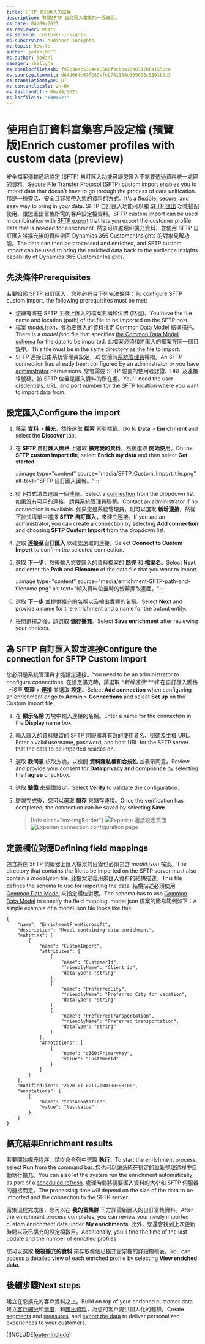 ```yaml
---
title: SFTP 自訂匯入的富集
description: 有關SFTP 自訂匯入富集的一般資訊。
ms.date: 04/09/2021
ms.reviewer: mhart
ms.service: customer-insights
ms.subservice: audience-insights
ms.topic: how-to
author: jodahlMSFT
ms.author: jodahl
manager: shellyha
ms.openlocfilehash: f92b36ac5364ea8586f9cbba7ba03178641555c0
ms.sourcegitcommit: d84d664e67f263bfeb741154d309088c5101b9c3
ms.translationtype: HT
ms.contentlocale: zh-HK
ms.lasthandoff: 06/24/2021
ms.locfileid: "6304677"
---
```

# <a name="enrich-customer-profiles-with-custom-data-preview"></a><span data-ttu-id="4d8fd-103">使用自訂資料富集客戶設定檔 (預覽版)</span><span class="sxs-lookup"><span data-stu-id="4d8fd-103">Enrich customer profiles with custom data (preview)</span></span>

<span data-ttu-id="4d8fd-104">安全檔案傳輸通訊協定 (SFTP) 自訂匯入功能可讓您匯入不需要透過資料統一處理的資料。</span><span class="sxs-lookup"><span data-stu-id="4d8fd-104">Secure File Transfer Protocol (SFTP) custom import enables you to import data that doesn't have to go through the process of data unification.</span></span> <span data-ttu-id="4d8fd-105">那是一種靈活、安全且容易帶入您的資料的方式。</span><span class="sxs-lookup"><span data-stu-id="4d8fd-105">It's a flexible, secure, and easy way to bring in your data.</span></span> <span data-ttu-id="4d8fd-106">SFTP 自訂匯入功能可以和 [SFTP 匯出](export-sftp.md) 功能搭配使用，讓您匯出富集所需的客戶設定檔資料。</span><span class="sxs-lookup"><span data-stu-id="4d8fd-106">SFTP custom import can be used in combination with [SFTP export](export-sftp.md) that lets you export the customer profile data that is needed for enrichment.</span></span> <span data-ttu-id="4d8fd-107">然後可以處理和擴充資料，並使用 SFTP 自訂匯入將擴充後的資料帶回 Dynamics 365 Customer Insights 的對象見解功能。</span><span class="sxs-lookup"><span data-stu-id="4d8fd-107">The data can then be processed and enriched, and SFTP custom import can be used to bring the enriched data back to the audience insights capability of Dynamics 365 Customer Insights.</span></span>

## <a name="prerequisites"></a><span data-ttu-id="4d8fd-108">先決條件</span><span class="sxs-lookup"><span data-stu-id="4d8fd-108">Prerequisites</span></span>

<span data-ttu-id="4d8fd-109">若要組態 SFTP 自訂匯入，您務必符合下列先決條件：</span><span class="sxs-lookup"><span data-stu-id="4d8fd-109">To configure SFTP custom import, the following prerequisites must be met:</span></span>

- <span data-ttu-id="4d8fd-110">您擁有將在 SFTP 主機上匯入的檔案名稱和位置 (路徑)。</span><span class="sxs-lookup"><span data-stu-id="4d8fd-110">You have the file name and location (path) of the file to be imported on the SFTP host.</span></span>
- <span data-ttu-id="4d8fd-111">檔案 *model.json*，會為要匯入的資料指定 [Common Data Model 結構描述](/common-data-model/)。</span><span class="sxs-lookup"><span data-stu-id="4d8fd-111">There is a *model.json* file that specifies [the Common Data Model schema](/common-data-model/) for the data to be imported.</span></span> <span data-ttu-id="4d8fd-112">此檔案必須和將匯入的檔案在同一個目錄中。</span><span class="sxs-lookup"><span data-stu-id="4d8fd-112">This file must be in the same directory as the file to import.</span></span>
- <span data-ttu-id="4d8fd-113">SFTP 連接已由系統管理員設定，*或* 您擁有[系統管理員](permissions.md#administrator)權限。</span><span class="sxs-lookup"><span data-stu-id="4d8fd-113">An SFTP connection has already been configured by an administrator *or* you have [administrator](permissions.md#administrator) permissions.</span></span> <span data-ttu-id="4d8fd-114">您會需要 SFTP 位置的使用者認證、URL 及連接埠號碼，該 SFTP 位置是匯入資料的所在處。</span><span class="sxs-lookup"><span data-stu-id="4d8fd-114">You'll need the user credentials, URL, and port number for the SFTP location where you want to import data from.</span></span>


## <a name="configure-the-import"></a><span data-ttu-id="4d8fd-115">設定匯入</span><span class="sxs-lookup"><span data-stu-id="4d8fd-115">Configure the import</span></span>

1. <span data-ttu-id="4d8fd-116">移至 **資料** > **擴充**，然後選取 **探索** 索引標籤。</span><span class="sxs-lookup"><span data-stu-id="4d8fd-116">Go to **Data** > **Enrichment** and select the **Discover** tab.</span></span>

1. <span data-ttu-id="4d8fd-117">在 **SFTP 自訂匯入圖格** 上選取 **擴充我的資料**，然後選取 **開始使用**。</span><span class="sxs-lookup"><span data-stu-id="4d8fd-117">On the **SFTP custom import tile**, select **Enrich my data** and then select **Get started**.</span></span>

   :::image type="content" source="media/SFTP_Custom_Import_tile.png" alt-text="SFTP 自訂匯入圖格。":::

1. <span data-ttu-id="4d8fd-119">從下拉式清單選取一個[連結](connections.md)。</span><span class="sxs-lookup"><span data-stu-id="4d8fd-119">Select a [connection](connections.md) from the dropdown list.</span></span> <span data-ttu-id="4d8fd-120">如果沒有可用的連接，請與系統管理員聯繫。</span><span class="sxs-lookup"><span data-stu-id="4d8fd-120">Contact an administrator if no connection is available.</span></span> <span data-ttu-id="4d8fd-121">如果您是系統管理員，則可以選取 **新增連接**，然從下拉式清單中選擇 **SFTP 自訂匯入**，來建立連接。</span><span class="sxs-lookup"><span data-stu-id="4d8fd-121">If you are an administrator, you can create a connection by selecting **Add connection** and choosing **SFTP Custom Import** from the dropdown list.</span></span>

1. <span data-ttu-id="4d8fd-122">選取 **連接至自訂匯入** 以確認選取的連接。</span><span class="sxs-lookup"><span data-stu-id="4d8fd-122">Select **Connect to Custom Import** to confirm the selected connection.</span></span>

1.  <span data-ttu-id="4d8fd-123">選取 **下一步**，然後輸入您要匯入的資料檔案的 **路徑** 和 **檔案名**。</span><span class="sxs-lookup"><span data-stu-id="4d8fd-123">Select **Next** and enter the **Path** and **Filename** of the data file that you want to import.</span></span>

    :::image type="content" source="media/enrichment-SFTP-path-and-filename.png" alt-text="輸入資料位置時的螢幕擷取畫面。":::

1. <span data-ttu-id="4d8fd-125">選取 **下一步** 並提供擴充的名稱以及輸出實體的名稱。</span><span class="sxs-lookup"><span data-stu-id="4d8fd-125">Select **Next** and provide a name for the enrichment and a name for the output entity.</span></span> 

1. <span data-ttu-id="4d8fd-126">檢閱選擇之後，請選取 **儲存擴充**。</span><span class="sxs-lookup"><span data-stu-id="4d8fd-126">Select **Save enrichment** after reviewing your choices.</span></span>

## <a name="configure-the-connection-for-sftp-custom-import"></a><span data-ttu-id="4d8fd-127">為 SFTP 自訂匯入設定連接</span><span class="sxs-lookup"><span data-stu-id="4d8fd-127">Configure the connection for SFTP Custom Import</span></span> 

<span data-ttu-id="4d8fd-128">您必須是系統管理員才能設定連接。</span><span class="sxs-lookup"><span data-stu-id="4d8fd-128">You need to be an administrator to configure connections.</span></span> <span data-ttu-id="4d8fd-129">在設定擴充時，請選取 \**新增連接\*\*\*或* 在自訂匯入圖格上移至 **管理** > **連接** 並選取 **設定**。</span><span class="sxs-lookup"><span data-stu-id="4d8fd-129">Select **Add connection** when configuring an enrichment *or* go to **Admin** > **Connections** and select **Set up** on the Custom Import tile.</span></span>

1. <span data-ttu-id="4d8fd-130">在 **顯示名稱** 方塊中輸入連接的名稱。</span><span class="sxs-lookup"><span data-stu-id="4d8fd-130">Enter a name for the connection in the **Display name** box.</span></span>

1. <span data-ttu-id="4d8fd-131">輸入匯入的資料駐留的 SFTP 伺服器其有效的使用者名、密碼及主機 URL。</span><span class="sxs-lookup"><span data-stu-id="4d8fd-131">Enter a valid username, password, and host URL for the SFTP server that the data to be imported resides on.</span></span>

1. <span data-ttu-id="4d8fd-132">選取 **我同意** 核取方塊，以檢閱 **資料隱私權和合規性** 並表示同意。</span><span class="sxs-lookup"><span data-stu-id="4d8fd-132">Review and provide your consent for **Data privacy and compliance** by selecting the **I agree** checkbox.</span></span>

1. <span data-ttu-id="4d8fd-133">選取 **驗證** 來驗證設定。</span><span class="sxs-lookup"><span data-stu-id="4d8fd-133">Select **Verify** to validate the configuration.</span></span>

1. <span data-ttu-id="4d8fd-134">驗證完成後，您可以選取 **儲存** 來儲存連接。</span><span class="sxs-lookup"><span data-stu-id="4d8fd-134">Once the verification has completed, the connection can be saved by selecting **Save**.</span></span>

   > [!div class="mx-imgBorder"]
   > <span data-ttu-id="4d8fd-135">![Experian 連接設定頁面](media/enrichment-SFTP-connection.png "Experian 連接設定頁面")</span><span class="sxs-lookup"><span data-stu-id="4d8fd-135">![Experian connection configuration page](media/enrichment-SFTP-connection.png "Experian connection configuration page")</span></span>


## <a name="defining-field-mappings"></a><span data-ttu-id="4d8fd-136">定義欄位對應</span><span class="sxs-lookup"><span data-stu-id="4d8fd-136">Defining field mappings</span></span> 

<span data-ttu-id="4d8fd-137">包含將在 SFTP 伺服器上匯入檔案的目錄也必須包含 *model.json* 檔案。</span><span class="sxs-lookup"><span data-stu-id="4d8fd-137">The directory that contains the file to be imported on the SFTP server must also contain a *model.json* file.</span></span> <span data-ttu-id="4d8fd-138">此檔案定義用來匯入資料的結構描述。</span><span class="sxs-lookup"><span data-stu-id="4d8fd-138">This file defines the schema to use for importing the data.</span></span> <span data-ttu-id="4d8fd-139">結構描述必須使用 [Common Data Model](/common-data-model/) 來指定欄位對應。</span><span class="sxs-lookup"><span data-stu-id="4d8fd-139">The schema has to use [Common Data Model](/common-data-model/) to specify the field mapping.</span></span> <span data-ttu-id="4d8fd-140">model.json 檔案的簡易範例如下：</span><span class="sxs-lookup"><span data-stu-id="4d8fd-140">A simple example of a model.json file looks like this:</span></span>

```
{
    "name": "EnrichmentFromMicrosoft",
    "description": "Model containing data enrichment",
    "entities": [
        {
            "name": "CustomImport",
            "attributes": [
                {
                    "name": "CustomerId",
                    "friendlyName": "Client id",
                    "dataType": "string"
                },
                {
                    "name": "PreferredCity",
                    "friendlyName": "Preferred City for vacation",
                    "dataType": "string"
                },
                {
                    "name": "PreferredTransportation",
                    "friendlyName": "Preferred transportation",
                    "dataType": "string"
                }
            ],
            "annotations": [
                {
                    "name": "c360:PrimaryKey",
                    "value": "CustomerId"
                }
            ]
        }
    ],
    "modifiedTime": "2020-01-02T12:00:00+08:00",
    "annotations": [
        {
            "name": "testAnnotation",
            "value": "testValue"
        }
    ]
}
```

## <a name="enrichment-results"></a><span data-ttu-id="4d8fd-141">擴充結果</span><span class="sxs-lookup"><span data-stu-id="4d8fd-141">Enrichment results</span></span>

<span data-ttu-id="4d8fd-142">若要開始擴充程序，請從命令列中選取 **執行**。</span><span class="sxs-lookup"><span data-stu-id="4d8fd-142">To start the enrichment process, select **Run** from the command bar.</span></span> <span data-ttu-id="4d8fd-143">您也可以讓系統在[排定的重新整理](system.md#schedule-tab)過程中自動執行擴充。</span><span class="sxs-lookup"><span data-stu-id="4d8fd-143">You can also let the system run the enrichment automatically as part of a [scheduled refresh](system.md#schedule-tab).</span></span> <span data-ttu-id="4d8fd-144">處理時間將視要匯入資料的大小和 SFTP 伺服器的連接而定。</span><span class="sxs-lookup"><span data-stu-id="4d8fd-144">The processing time will depend on the size of the data to be imported and the connection to the SFTP server.</span></span>

<span data-ttu-id="4d8fd-145">富集流程完成後，您可以在 **我的富集群** 下方評論新匯入的自訂富集資料。</span><span class="sxs-lookup"><span data-stu-id="4d8fd-145">After the enrichment process completes, you can review your newly imported custom enrichment data under **My enrichments**.</span></span> <span data-ttu-id="4d8fd-146">此外，您還會找到上次更新時間以及已擴充的設定檔數目。</span><span class="sxs-lookup"><span data-stu-id="4d8fd-146">Additionally, you'll find the time of the last update and the number of enriched profiles.</span></span>

<span data-ttu-id="4d8fd-147">您可以選取 **檢視擴充的資料** 來存取每個已擴充設定檔的詳細檢視表。</span><span class="sxs-lookup"><span data-stu-id="4d8fd-147">You can access a detailed view of each enriched profile by selecting **View enriched data**.</span></span>

## <a name="next-steps"></a><span data-ttu-id="4d8fd-148">後續步驟</span><span class="sxs-lookup"><span data-stu-id="4d8fd-148">Next steps</span></span>

<span data-ttu-id="4d8fd-149">建立在您擴充的客戶資料之上。</span><span class="sxs-lookup"><span data-stu-id="4d8fd-149">Build on top of your enriched customer data.</span></span> <span data-ttu-id="4d8fd-150">建立[客戶細分](segments.md)和[量值](measures.md)，和[匯出資料](export-destinations.md)，為您的客戶提供個人化的體驗。</span><span class="sxs-lookup"><span data-stu-id="4d8fd-150">Create [segments](segments.md) and [measures](measures.md), and [export the data](export-destinations.md) to deliver personalized experiences to your customers.</span></span>

[!INCLUDE[footer-include](../includes/footer-banner.md)]
